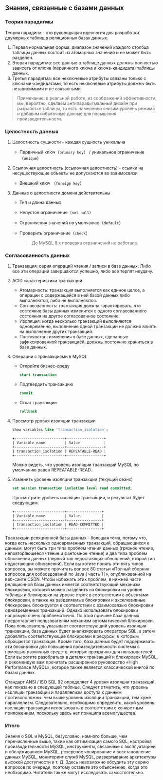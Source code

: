 ## Знания, связанные с базами данных

### Теория парадигмы

Теория парадигм - это руководящая идеология для разработки двумерных таблиц в реляционных базах данных.

1. Первая нормальная форма: диапазон значений каждого столбца таблицы данных состоит из атомарных значений и не может 
быть разделен.
2. Вторая парадигма: все данные в таблице данных должны полностью зависеть от ключа (первичного ключа и 
   ключа-кандидата) таблицы данных.
3. Третья парадигма: все неключевые атрибуты связаны только с ключами-кандидатами, то есть неключевые атрибуты должны 
   быть независимыми и не связанными.


> Примечание: в реальной работе, из соображений эффективности, мы, вероятно, сделаем антипарадигмальный дизайн при 
> разработке таблицы, то есть намеренно снизим уровень режима и добавим избыточные данные для повышения 
> производительности.   
> 
### Целостность данных

1. Целостность сущности - каждая сущность уникальна

   - Первичный ключ（`primary key`） / уникальное ограничение（`unique`）
2. Ссылочная целостность (ссылочная целостность) - ссылки на несуществующие объекты не допускаются во взаимосвязи

   - Внешний ключ （`foreign key`）
3. Данные о целостности домена действительны
   - Тип и длина данных

   - Непустое ограничение（`not null`）

   - Ограничения значений по умолчанию（`default`）

   - Проверить ограничение（`check`）

     >  До MySQL 8.x проверка ограничений не работала.

### Согласованность данных

1. Транзакция: серия операций чтения / записи в базе данных. Либо все эти операции завершаются успешно, либо все 
   терпят неудачу.

2. ACID характеристики транзакций
   - Атомарность: транзакция выполняется как единое целое, а операции с содержащейся в ней базой данных либо выполняются, либо не выполняются.
   - Согласованность: транзакция должна гарантировать, что состояние базы данных изменится с одного согласованного состояния на другое согласованное состояние.
   - Изоляция: когда несколько транзакций выполняются одновременно, выполнение одной транзакции не должно влиять на выполнение других транзакций.
   - Постоянство: изменения в базе данных, сделанные зафиксированной транзакцией, должны постоянно храниться в базе данных. 

3. Операции с транзакциями в MySQL

   - Откройте бизнес-среду

     ```SQL
     start transaction
     ```

   - Подтвердить транзакцию

     ```SQL
     commit
     ```

   - Откат транзакции

     ```SQL
     rollback
     ```

4. Просмотр уровня изоляции транзакции

    ```SQL
    show variables like 'transaction_isolation';
    ```

    ```
    +-----------------------+-----------------+
    | Variable_name         | Value           |
    +-----------------------+-----------------+
    | transaction_isolation | REPEATABLE-READ |
    +-----------------------+-----------------+
    ```

    Можно видеть, что уровень изоляции транзакций MySQL по умолчанию равен REPEATABLE-READ.

5. Изменить уровень изоляции транзакции (текущий сеанс)

    ```SQL
    set session transaction isolation level read committed;
    ```

    Просмотрите уровень изоляции транзакции, и результат будет следующим.

    ```
    +-----------------------+----------------+
    | Variable_name         | Value          |
    +-----------------------+----------------+
    | transaction_isolation | READ-COMMITTED |
    +-----------------------+----------------+
    ```

Транзакции реляционной базы данных - большая тема, потому что, когда есть несколько одновременных транзакций, 
обращающихся к данным, могут быть три типа проблем чтения данных (грязное чтение, неповторяющееся чтение и фантомное 
чтение) и два типа проблем обновления данных (первый тип недостающих обновлений, второй тип недостающих обновлений). 
Если вы хотите понять эти пять типов вопросов, вы можете прочитать вопрос 80 статьи «Полный сборник вопросов для 
собеседований по Java ( часть 1 )», опубликованной на веб-сайте CSDN. Чтобы избежать этих проблем, в нижней части 
реляционной базы данных имеется соответствующий механизм блокировки, который можно разделить на блокировки на уровне 
таблицы и блокировки на уровне строк в соответствии с объектами блокировки, а также на разделяемые блокировки и 
эксклюзивные блокировки. блокируется в соответствии с взаимосвязью блокировки одновременных транзакций. Однако 
использовать блокировки напрямую очень проблематично. По этой причине база данных предоставляет пользователям 
механизм автоматической блокировки. Пока пользователь указывает соответствующий уровень изоляции транзакции, база 
данных будет анализировать операторы SQL, а затем добавлять соответствующие блокировки в ресурсы, к которым 
обращается транзакция. Кроме того, база данных будет поддерживать эти блокировки для повышения производительности 
системы с помощью различных средств, которые прозрачны для пользователей. Если вы хотите разобраться в деталях 
транзакций и блокировок MySQL, я рекомендую вам прочитать расширенное руководство «High Performance MySQL», которое 
также является классической книгой по базам данных.               

Стандарт ANSI / ISO SQL 92 определяет 4 уровня изоляции транзакций, как показано в следующей таблице. Следует 
отметить, что уровень изоляции транзакции и параллелизм доступа к данным противоположны: чем выше уровень изоляции 
транзакции, тем хуже параллелизм. Следовательно, необходимо определить, какой уровень изоляции транзакции 
использовать в соответствии с конкретным приложением, поскольку здесь нет принципа всемогущества.    

### Итого

Знания о SQL и MySQL, безусловно, намного больше, чем перечисленные выше, такие как оптимизация самого SQL, 
настройка производительности MySQL, инструменты, связанные с эксплуатацией и обслуживанием MySQL, резервное 
копирование и восстановление данных MySQL, мониторинг служб MySQL, развертывание архитектуры высокой доступности и т.
Д. Здесь невозможно обсудить эту серию вопросов по очереди, поэтому оставьте это объяснению, когда это необходимо. 
Читатели также могут исследовать самостоятельно.    